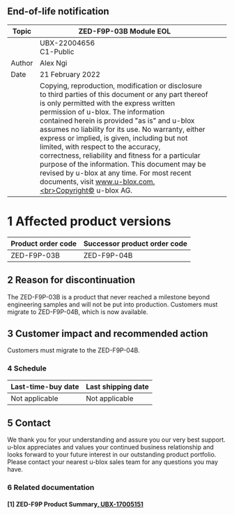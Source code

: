 

## **End-of-life notification**

| Topic  | ZED-F9P-03B Module EOL                                                                                                                                                                                                                                                                                                                                                                                                                                                                                                                                                                                      |  |  |
|--------|-------------------------------------------------------------------------------------------------------------------------------------------------------------------------------------------------------------------------------------------------------------------------------------------------------------------------------------------------------------------------------------------------------------------------------------------------------------------------------------------------------------------------------------------------------------------------------------------------------------|--|--|
|        | UBX-22004656<br>C1-Public                                                                                                                                                                                                                                                                                                                                                                                                                                                                                                                                                                                   |  |  |
| Author | Alex Ngi                                                                                                                                                                                                                                                                                                                                                                                                                                                                                                                                                                                                    |  |  |
| Date   | 21 February 2022                                                                                                                                                                                                                                                                                                                                                                                                                                                                                                                                                                                            |  |  |
|        | Copying, reproduction, modification or disclosure to third parties of this document or any part thereof is only permitted with the express written permission of u-blox. The information<br>contained herein is provided "as is" and u-blox assumes no liability for its use. No warranty, either express or implied, is given, including but not limited, with respect to the accuracy,<br>correctness, reliability and fitness for a particular purpose of the information. This document may be revised by u-blox at any time. For most recent documents, visit www.u-blox.com.<br>Copyright© u-blox AG. |  |  |

# **1 Affected product versions**

| Product order code | Successor product order code |
|--------------------|------------------------------|
| ZED-F9P-03B        | ZED-F9P-04B                  |

## **2 Reason for discontinuation**

The ZED-F9P-03B is a product that never reached a milestone beyond engineering samples and will not be put into production. Customers must migrate to ZED-F9P-04B, which is now available.

## **3 Customer impact and recommended action**

Customers must migrate to the ZED-F9P-04B.

### **4 Schedule**

| Last-time-buy date | Last shipping date |
|--------------------|--------------------|
| Not applicable     | Not applicable     |

## **5 Contact**

We thank you for your understanding and assure you our very best support. u-blox appreciates and values your continued business relationship and looks forward to your future interest in our outstanding product portfolio. Please contact your nearest u-blox sales team for any questions you may have.

### **6 Related documentation**

#### [1] ZED-F9P Product Summary[, UBX-17005151](http://www.u-blox.com/docs/UBX-17005151)